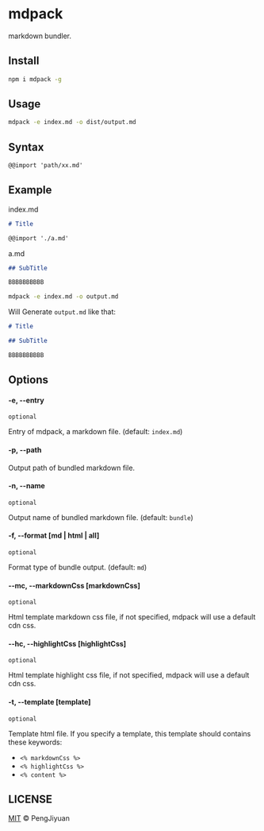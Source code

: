 # mdpack
markdown bundler.

## Install

```bash
npm i mdpack -g
```

## Usage

```bash
mdpack -e index.md -o dist/output.md
```

## Syntax

```markdown
@@import 'path/xx.md'
```

## Example

index.md

```markdown
# Title

@@import './a.md'
```

a.md

```markdown
## SubTitle

BBBBBBBBBB
```

```bash
mdpack -e index.md -o output.md
```

Will Generate `output.md` like that:

```markdown
# Title

## SubTitle

BBBBBBBBBB
```

## Options

#### -e, --entry

`optional`

Entry of mdpack, a markdown file. (default: `index.md`)

#### -p, --path

Output path of bundled markdown file.

#### -n, --name

`optional`

Output name of bundled markdown file. (default: `bundle`)

#### -f, --format [md | html | all]

`optional`

Format type of bundle output. (default: `md`)

#### --mc, --markdownCss [markdownCss]

`optional`

Html template markdown css file, if not specified, mdpack will use a default cdn css.

#### --hc, --highlightCss [highlightCss]

`optional`

Html template highlight css file, if not specified, mdpack will use a default cdn css.

#### -t, --template [template]

`optional`

Template html file. If you specify a template, this template should contains these keywords:

* `<% markdownCss %>`
* `<% highlightCss %>`
* `<% content %>`

## LICENSE

[MIT](./LICENSE) © PengJiyuan

